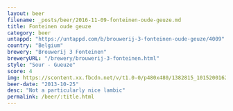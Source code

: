 ```yaml
---
layout: beer
filename: _posts/beer/2016-11-09-fonteinen-oude-geuze.md
title: Fonteinen oude geuze
category: beer
untappd: "https://untappd.com/b/brouwerij-3-fonteinen-oude-geuze/4009"
country: "Belgium"
brewery: "Brouwerij 3 Fonteinen"
breweryURL: "/brewery/brouwerij-3-fonteinen.html"
style: "Sour - Gueuze"
score: 4
img: https://scontent.xx.fbcdn.net/v/t1.0-0/p480x480/1382815_10152001621173745_208469765_n.jpg?_nc_cat=0&oh=1595cecb1865dcd319603787a62684bb&oe=5BB42625
beer-date: "2013-10-25"
desc: "Not a particularly nice lambic"
permalink: /beer/:title.html
---
```

